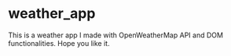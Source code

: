 # weather_app
This is a weather app I made with OpenWeatherMap API and DOM functionalities. Hope you like it.
